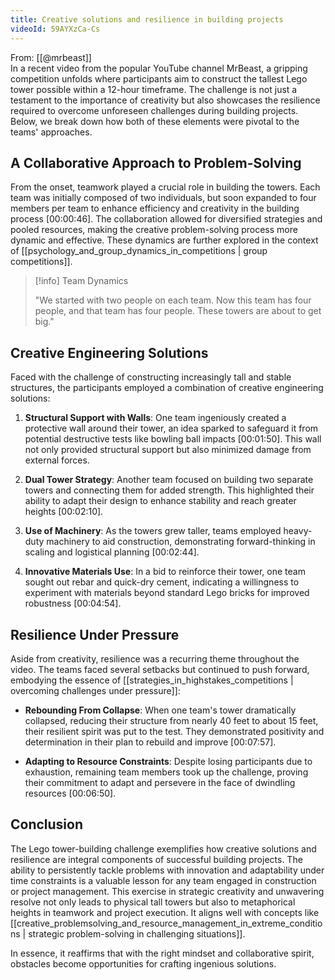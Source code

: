 ```yaml
---
title: Creative solutions and resilience in building projects
videoId: 59AYXzCa-Cs
---
```


From: [[@mrbeast]] <br/> 
In a recent video from the popular YouTube channel MrBeast, a gripping competition unfolds where participants aim to construct the tallest Lego tower possible within a 12-hour timeframe. The challenge is not just a testament to the importance of creativity but also showcases the resilience required to overcome unforeseen challenges during building projects. Below, we break down how both of these elements were pivotal to the teams' approaches.

## A Collaborative Approach to Problem-Solving

From the onset, teamwork played a crucial role in building the towers. Each team was initially composed of two individuals, but soon expanded to four members per team to enhance efficiency and creativity in the building process <a class="yt-timestamp" data-t="00:00:46">[00:00:46]</a>. The collaboration allowed for diversified strategies and pooled resources, making the creative problem-solving process more dynamic and effective. These dynamics are further explored in the context of [[psychology_and_group_dynamics_in_competitions | group competitions]].

> [!info] Team Dynamics
>
> "We started with two people on each team. Now this team has four people, and that team has four people. These towers are about to get big." 

## Creative Engineering Solutions

Faced with the challenge of constructing increasingly tall and stable structures, the participants employed a combination of creative engineering solutions:

1. **Structural Support with Walls**: One team ingeniously created a protective wall around their tower, an idea sparked to safeguard it from potential destructive tests like bowling ball impacts <a class="yt-timestamp" data-t="00:01:50">[00:01:50]</a>. This wall not only provided structural support but also minimized damage from external forces.

2. **Dual Tower Strategy**: Another team focused on building two separate towers and connecting them for added strength. This highlighted their ability to adapt their design to enhance stability and reach greater heights <a class="yt-timestamp" data-t="00:02:10">[00:02:10]</a>.

3. **Use of Machinery**: As the towers grew taller, teams employed heavy-duty machinery to aid construction, demonstrating forward-thinking in scaling and logistical planning <a class="yt-timestamp" data-t="00:02:44">[00:02:44]</a>.

4. **Innovative Materials Use**: In a bid to reinforce their tower, one team sought out rebar and quick-dry cement, indicating a willingness to experiment with materials beyond standard Lego bricks for improved robustness <a class="yt-timestamp" data-t="00:04:54">[00:04:54]</a>.

## Resilience Under Pressure

Aside from creativity, resilience was a recurring theme throughout the video. The teams faced several setbacks but continued to push forward, embodying the essence of [[strategies_in_highstakes_competitions | overcoming challenges under pressure]]:

- **Rebounding From Collapse**: When one team's tower dramatically collapsed, reducing their structure from nearly 40 feet to about 15 feet, their resilient spirit was put to the test. They demonstrated positivity and determination in their plan to rebuild and improve <a class="yt-timestamp" data-t="00:07:57">[00:07:57]</a>.

- **Adapting to Resource Constraints**: Despite losing participants due to exhaustion, remaining team members took up the challenge, proving their commitment to adapt and persevere in the face of dwindling resources <a class="yt-timestamp" data-t="00:06:50">[00:06:50]</a>.

## Conclusion

The Lego tower-building challenge exemplifies how creative solutions and resilience are integral components of successful building projects. The ability to persistently tackle problems with innovation and adaptability under time constraints is a valuable lesson for any team engaged in construction or project management. This exercise in strategic creativity and unwavering resolve not only leads to physical tall towers but also to metaphorical heights in teamwork and project execution. It aligns well with concepts like [[creative_problemsolving_and_resource_management_in_extreme_conditions | strategic problem-solving in challenging situations]].

In essence, it reaffirms that with the right mindset and collaborative spirit, obstacles become opportunities for crafting ingenious solutions.
